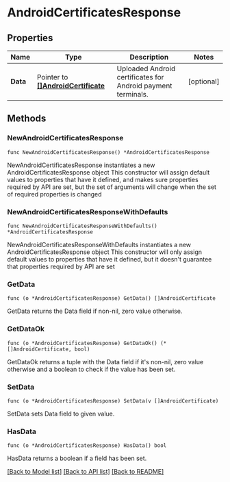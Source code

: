 # AndroidCertificatesResponse

## Properties

Name | Type | Description | Notes
------------ | ------------- | ------------- | -------------
**Data** | Pointer to [**[]AndroidCertificate**](AndroidCertificate.md) | Uploaded Android certificates for Android payment terminals. | [optional] 

## Methods

### NewAndroidCertificatesResponse

`func NewAndroidCertificatesResponse() *AndroidCertificatesResponse`

NewAndroidCertificatesResponse instantiates a new AndroidCertificatesResponse object
This constructor will assign default values to properties that have it defined,
and makes sure properties required by API are set, but the set of arguments
will change when the set of required properties is changed

### NewAndroidCertificatesResponseWithDefaults

`func NewAndroidCertificatesResponseWithDefaults() *AndroidCertificatesResponse`

NewAndroidCertificatesResponseWithDefaults instantiates a new AndroidCertificatesResponse object
This constructor will only assign default values to properties that have it defined,
but it doesn't guarantee that properties required by API are set

### GetData

`func (o *AndroidCertificatesResponse) GetData() []AndroidCertificate`

GetData returns the Data field if non-nil, zero value otherwise.

### GetDataOk

`func (o *AndroidCertificatesResponse) GetDataOk() (*[]AndroidCertificate, bool)`

GetDataOk returns a tuple with the Data field if it's non-nil, zero value otherwise
and a boolean to check if the value has been set.

### SetData

`func (o *AndroidCertificatesResponse) SetData(v []AndroidCertificate)`

SetData sets Data field to given value.

### HasData

`func (o *AndroidCertificatesResponse) HasData() bool`

HasData returns a boolean if a field has been set.


[[Back to Model list]](../README.md#documentation-for-models) [[Back to API list]](../README.md#documentation-for-api-endpoints) [[Back to README]](../README.md)


